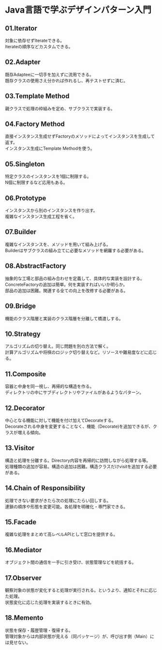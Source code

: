 # Java言語で学ぶデザインパターン入門

## 01.Iterator  
対象に依存せずIterateできる。  
Iterateの順序などカスタムできる。

## 02.Adapter
既存Adapteeに一切手を加えずに流用できる。  
既存クラスの使用さえ分かれば作れるし、再テストせずに済む。

## 03.Template Method
親クラスで処理の枠組みを定め、サブクラスで実装する。

## 04.Factory Method
直接インスタンス生成せずFactoryのメソッドによってインスタンスを生成して返す。  
インスタンス生成にTemplate Methodを使う。

## 05.Singleton
特定クラスのインスタンスを1個に制限する。  
N個に制限するなど応用もある。

## 06.Prototype
インスタンスから別のインスタンスを作り出す。  
複雑なインスタンス生成工程を省く。

## 07.Builder
複雑なインスタンスを、メソッドを用いて組み上げる。  
Builderはサブクラスの組み立てに必要なメソッドを網羅する必要がある。

## 08.AbstractFactory
抽象的な工場と部品の組み合わせを定義して、具体的な実装を設計する。  
ConcreteFactoryの追加は簡単。何を実装すればいいか明らか。  
部品の追加は困難。関連する全ての向上を改修する必要がある。

## 09.Bridge
機能のクラス階層と実装のクラス階層を分離して橋渡しする。  

## 10.Strategy
アルゴリズムの切り替え。同じ問題を別の方法で解く。  
計算アルゴリズムや将棋のロジック切り替えなど。リソースや難易度などに応じる。

## 11.Composite
容器と中身を同一視し、再帰的な構造を作る。  
ディレクトリの中にサブディレクトリやファイルがあるようなパターン。

## 12.Decorator
中心となる機能に対して機能を付け加えてDecorateする。  
Decorateされる中身を変更することなく、機能（Decorate)を追加できるが、クラスが増える傾向。

## 13.Visitor
構造と処理を分離する。Directory内容を再帰的に訪問しながら処理する等。  
処理種類の追加が容易。構造の追加は困難。構造クラスだけvisitを追加する必要がある。

## 14.Chain of Responsibility
処理できない要求がきたら次の処理にたらい回しする。  
連鎖の順序や形態を変更可能。各処理を明確化・専門家できる。

## 15.Facade
複雑な処理をまとめて高レベルAPIとして窓口を提供する。  

## 16.Mediator
オブジェクト間の通信を一手に引き受け、状態管理などを統括する。  

## 17.Observer
観察対象の状態が変化すると処理が実行される。というより、通知とそれに応じた処理。  
状態変化に応じた処理を実装するときに有効。

## 18.Memento
状態を保存・履歴管理・復帰する。  
管理対象からは内部状態が見える（同パッケージ）が、呼び出す側（Main）には見せない。